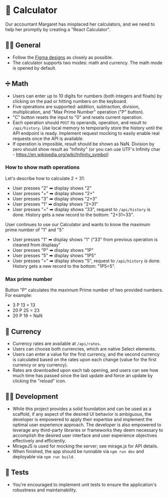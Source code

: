# 🧮 Calculator
Our accountant Margaret has misplaced her calculators, and we need to help her promptly by creating a "React Calculator".

## 🙋‍♀️ General

- Follow the [Figma designs](https://www.figma.com/file/gqjeD7VfneerS5ssLPzvb9/Calculator-and-currency-exchange-app?type=design&node-id=2-251&mode=design&t=MVvYb9hVTExx1pYJ-11) as closely as possible.
- The calculator supports two modes: math and currency. The math mode is opened by default.

## ➗ Math

- Users can enter up to 10 digits for numbers (both integers and floats) by clicking on the pad or hitting numbers on the keyboard.
- Five operations are supported: addition, subtraction, division, multiplication, and "Max Prime Number" operation ("P" button). 
- "C" button resets the input to "0" and resets current operation. 
- Each operation should `POST` its operands, operation, and result to `/api/history`. Use local memory to temporarily store the history until the API endpoint is ready. Implement request mocking to easily enable real requests once the API is available. 
- If operation is imposible, result should be shown as NaN. Division by zero should show result as "Infinity" (or you can use UTF's Infinity char - https://en.wikipedia.org/wiki/Infinity_symbol)

### How to show math operations

Let's describe how to calculate 2 + 31:

* User presses "2" ➡ display shows "2"
* User presses "+" ➡ display shows "2+"
* User presses "3" ➡ display shows "2+3"
* User presses "1" ➡ display shows "2+31"
* User presses "=" ➡ display shows "33", request to `/api/history` is done. History gets a new record to the bottom: "2+31=33". 

User continues to use our Calculator and wants to know the maximum prime number of "1" and "5"

* User presses "1" ➡ display shows "1" ("33" from previous operation is cleaned from displaay"
* User presses "P" ➡ display shows "1P"
* User presses "5" ➡ display shows "1P5"
* User presses "=" ➡ display shows "5", request to `/api/history` is done. History gets a new record to the bottom: "1P5=5". 

### Max prime number

Button "P" calculates the maximum Prime number of two provided numbers. For example:
- 3 P 13 = 13
- 20 P 25 = 23
- 20 P 19 = NaN

## 💸 Currency

- Currency rates are available at `/api/rates`.
- Users can choose both currencies, which are native Select elements.
- Users can enter a value for the first currency, and the second currency is calculated based on the rates upon each change (value for the first currency or any currency).
- Rates are downloaded upon each tab opening, and users can see how much time has passed since the last update and force an update by clicking the "reload" icon.

## 👩‍💻 Development

- While this project provides a solid foundation and can be used as a scaffold, if any aspect of the desired UI behavior is ambiguous, the developer is empowered to apply their expertise and implement the optimal user experience approach. The developer is also empowered to leverage any third-party libraries or frameworks they deem necessary to accomplish the desired user interface and user experience objectives effectively and efficiently.
- MirageJS is used for mocking the server; see mirage.js for API details.
- When finished, the app should be runnable via `npm run dev` and deployable via `npm run build`.

## 🔬 Tests

- You're encouraged to implement unit tests to ensure the application's robustness and maintainability.

